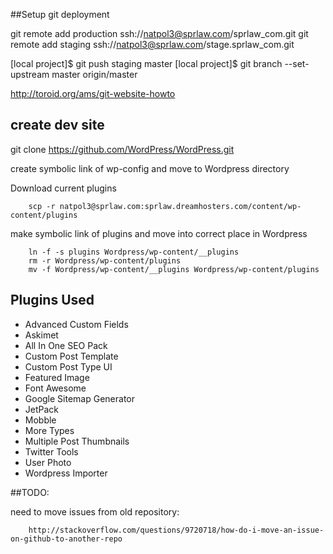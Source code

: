 ##Setup git deployment

git remote add production ssh://natpol3@sprlaw.com/sprlaw_com.git
git remote add staging ssh://natpol3@sprlaw.com/stage.sprlaw_com.git

[local project]$ git push staging master
[local project]$ git branch --set-upstream master origin/master


http://toroid.org/ams/git-website-howto

## create dev site

git clone https://github.com/WordPress/WordPress.git

create symbolic link of wp-config and move to Wordpress directory

Download current plugins

        scp -r natpol3@sprlaw.com:sprlaw.dreamhosters.com/content/wp-content/plugins

make symbolic link of plugins and move into correct place in Wordpress

        ln -f -s plugins Wordpress/wp-content/__plugins
        rm -r Wordpress/wp-content/plugins
        mv -f Wordpress/wp-content/__plugins Wordpress/wp-content/plugins


## Plugins Used

* Advanced Custom Fields
* Askimet
* All In One SEO Pack
* Custom Post Template
* Custom Post Type UI
* Featured Image
* Font Awesome
* Google Sitemap Generator
* JetPack
* Mobble
* More Types
* Multiple Post Thumbnails
* Twitter Tools
* User Photo
* Wordpress Importer

##TODO:

need to move issues from old repository:

        http://stackoverflow.com/questions/9720718/how-do-i-move-an-issue-on-github-to-another-repo